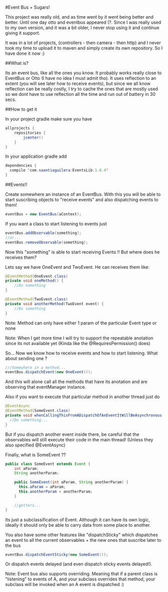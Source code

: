 #Event Bus + Sugars!

This project was really old, and as time went by it went being better and better. Until one day otto and eventbus appeared (?. Since I was really used to my own version, and it was a bit older, I never stop using it and continue giving it support.

It was in a lot of projects, (controllers - then camera - then http) and I never took my time to upload it to maven and simply create its own repository. So I have done it now :)

##What is?

Its an event bus, like all the ones you know. It probably works really close to EventBus or Otto (I have no idea I must admit tho). It uses reflection to an extent (you will see later how to receive events), but since we all know reflection can be really costly, I try to cache the ones that are mostly used so we dont have to use reflection all the time and run out of battery in 30 secs.

##How to get it

In your project gradle make sure you have
```Java
allprojects {
	repositories {
		jcenter()
	}
}
```

In your application gradle add 
```Java
dependencies {
  compile 'com.saantiaguilera:EventsLib:1.0.4'
}
```

##Events!!

Create somewhere an instance of an EventBus.
With this you will be able to start suscribing objects to "receive events" and also dispatching events to them!
```Java
eventBus = new EventBus(aContext);
```

If you want a class to start listening to events just
```Java
eventBus.addObservable(something);
//or...
eventBus.removeObservable(something);
```

Now this "something" is able to start receiving Events !! But where does he receives them?

Lets say we have OneEvent and TwoEvent. He can receives them like:
```Java
@EventMethod(OneEvent.class)
private void oneMethod() {
    //Do something
}

@EventMethod(TwoEvent.class)
private void anotherMethod(TwoEvent event) {
    //Do something
}
```
Note: Method can only have either 1 param of the particular Event type or none

Note: When I get more time I will try to support the repeatable anotation since its not available yet
(Kinda like the @RequiresPermission() does)

So... Now we know how to receive events and how to start listening. What about sending one ?
```Java
///Somewhere in a method...
eventBus.dispatchEvent(new OneEvent());
```
And this will alone call all the methods that have its anotation and are observing that eventManager instance.

Also if you want to execute that particular method in another thread just do
```Java
@EventAsync
@EventMethod(SomeEvent.class)
private void whenCallingThisFromADispatchOfAnEventItWillBeAsynchronous() {
  //Do something...
}
```
But if you dispatch another event inside there, be careful that the observables will still execute their code in the main thread!
(Unless they also specified @EventAsync)

Finally, what is SomeEvent ??
```Java
public class SomeEvent extends Event {
    int aParam;
    String anotherParam;

    public SomeEvent(int aParam, String anotherParam) {
      this.aParam = aParam;
      this.anotherParam = anotherParam;
    }

    //getters...
}
```
Its just a subclassification of Event. Although it can have its own logic, ideally it should only be able to carry data from some
place to another.

You also have some other features like "dispatchSticky" which dispatches an event to all the current observables + the new ones that suscribe later to the bus
```Java
eventBus.dispatchEventSticky(new SomeEvent());
```

Or dispatch events delayed (and even dispatch sticky events delayed!).

Note: Event bus also supports overriding. Meaning that if a parent class is "listening" to events of A, and your subclass overrides that method, your subclass will be invoked when an A event is dispatched :)

